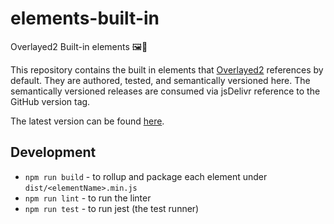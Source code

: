 # elements-built-in

Overlayed2 Built-in elements 🖼🧦

This repository contains the built in elements that [Overlayed2](https://github.com/bengreenier/overlayed2) references by default. They are authored, tested, and semantically versioned here. The semantically versioned releases are consumed via jsDelivr reference to the GitHub version tag.

The latest version can be found [here](https://github.com/overlayed-app/elements-built-in/releases/latest).

## Development

- `npm run build` - to rollup and package each element under `dist/<elementName>.min.js`
- `npm run lint` - to run the linter
- `npm run test` - to run jest (the test runner)
